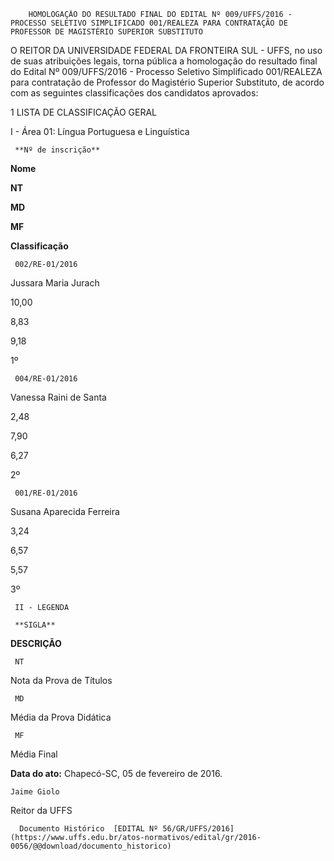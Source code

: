         HOMOLOGAÇÃO DO RESULTADO FINAL DO EDITAL Nº 009/UFFS/2016 - PROCESSO SELETIVO SIMPLIFICADO 001/REALEZA PARA CONTRATAÇÃO DE PROFESSOR DE MAGISTÉRIO SUPERIOR SUBSTITUTO  

O REITOR DA UNIVERSIDADE FEDERAL DA FRONTEIRA SUL - UFFS, no uso de suas atribuições legais, torna pública a homologação do resultado final do Edital Nº 009/UFFS/2016 - Processo Seletivo Simplificado 001/REALEZA para contratação de Professor do Magistério Superior Substituto, de acordo com as seguintes classificações dos candidatos aprovados:

 1 LISTA DE CLASSIFICAÇÃO GERAL

 I - Área 01: Língua Portuguesa e Linguística

     **Nº de inscrição**

   **Nome**

   **NT**

   **MD**

   **MF**

   **Classificação**

     002/RE-01/2016

   Jussara Maria Jurach

   10,00

   8,83

   9,18

   1º

     004/RE-01/2016

   Vanessa Raini de Santa

   2,48

   7,90

   6,27

   2º

     001/RE-01/2016

   Susana Aparecida Ferreira

   3,24

   6,57

   5,57

   3º

     II - LEGENDA

     **SIGLA**

   **DESCRIÇÃO**

     NT

   Nota da Prova de Títulos

     MD

   Média da Prova Didática

     MF

   Média Final

      

   **Data do ato:** Chapecó-SC, 05 de fevereiro de 2016.   
 

    Jaime Giolo   
 Reitor da UFFS 

      Documento Histórico  [EDITAL Nº 56/GR/UFFS/2016](https://www.uffs.edu.br/atos-normativos/edital/gr/2016-0056/@@download/documento_historico)     
      